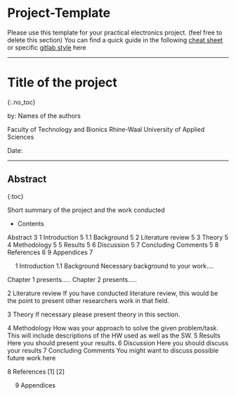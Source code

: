 # Project-Template

Please use this template for your practical electronics project. (feel free to delete this section) 
You can find a quick guide in the following [cheat sheet](https://www.markdownguide.org/cheat-sheet/) or specific [gitlab style](https://about.gitlab.com/handbook/markdown-guide/) here

----
# Title of the project
{:.no_toc}

by: Names of the authors


Faculty of Technology and Bionics
Rhine-Waal University of Applied Sciences

Date:

----
## Abstract
{:toc}

Short summary of the project and the work conducted
 
- Contents

Abstract	3
1	Introduction	5
1.1	Background	5
2	Literature review	5
3	Theory	5
4	Methodology	5
5	Results	5
6	Discussion	5
7	Concluding Comments	5
8	References	6
9	Appendices	7

 
1	Introduction
1.1	Background
Necessary background to your work….

Chapter 1 presents….. 
Chapter 2 presents…..

2	Literature review
If you have conducted literature review, this would be the point to present other researchers work in that field.

3	Theory
If necessary please present theory in this section.

4	Methodology
How was your approach to solve the given problem/task.
This will include descriptions of the HW used as well as the SW.
5	Results
Here you should present your results.
6	Discussion
Here you should discuss your results
7	Concluding Comments
You might want to discuss possible future work here

8	References
[1]
[2] 

 
9	Appendices

